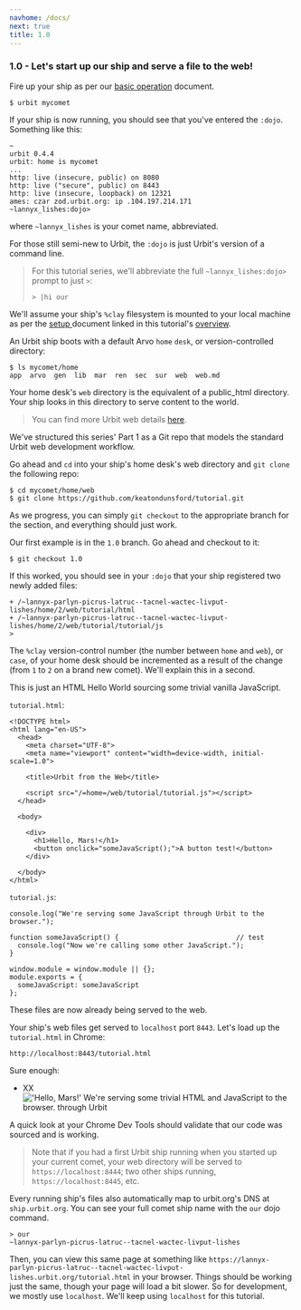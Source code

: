 ```yaml
---
navhome: /docs/
next: true
title: 1.0
---
```


### 1.0 - Let's start up our ship and serve a file to the web!

Fire up your ship as per our [basic operation](https://urbit.org/docs/using/admin/) document.

```
$ urbit mycomet
```

If your ship is now running, you should see that you've entered the `:dojo`. Something like this:

```
~
urbit 0.4.4
urbit: home is mycomet
...
http: live (insecure, public) on 8080
http: live ("secure", public) on 8443
http: live (insecure, loopback) on 12321
ames: czar zod.urbit.org: ip .104.197.214.171
~lannyx_lishes:dojo>
```

where `~lannyx_lishes` is your comet name, abbreviated.

For those still semi-new to Urbit, the `:dojo` is just Urbit's version of a command line.

> For this tutorial series, we'll abbreviate the full `~lannyx_lishes:dojo>` prompt to just `>`:
> ```
> > |hi our
> ```

We'll assume your ship's `%clay` filesystem is mounted to your local machine as per the [setup ](https://urbit.org/docs/using/setup) document linked in this tutorial's [overview](/~~/tutorial/1).

An Urbit ship boots with a default Arvo `home` `desk`, or version-controlled directory:

```
$ ls mycomet/home
app  arvo  gen  lib  mar  ren  sec  sur  web  web.md
```

Your home desk's `web` directory is the equivalent of a public_html directory. Your ship looks in this directory to serve content to the world.

> You can find more Urbit web details [here](https://urbit.org/docs/using/web/).

We've structured this series' Part 1 as a Git repo that models the standard Urbit web development workflow.

Go ahead and `cd` into your ship's home desk's web directory and `git clone` the following repo:

```
$ cd mycomet/home/web
$ git clone https://github.com/keatondunsford/tutorial.git
```

As we progress, you can simply `git checkout` to the appropriate branch for the section, and everything should just work.

Our first example is in the `1.0` branch. Go ahead and checkout to it:

```
$ git checkout 1.0
```

If this worked, you should see in your `:dojo` that your ship registered two newly added files:

```
+ /~lannyx-parlyn-picrus-latruc--tacnel-wactec-livput-lishes/home/2/web/tutorial/html
+ /~lannyx-parlyn-picrus-latruc--tacnel-wactec-livput-lishes/home/2/web/tutorial/tutorial/js
>
```

The `%clay` version-control number (the number between `home` and `web`), or `case`, of your home desk should be incremented as a result of the change (from `1` to `2` on a brand new comet). We'll explain this in a second.

This is just an HTML Hello World sourcing some trivial vanilla JavaScript.

`tutorial.html`:

```
<!DOCTYPE html>
<html lang="en-US">
  <head>
    <meta charset="UTF-8">
    <meta name="viewport" content="width=device-width, initial-scale=1.0">

    <title>Urbit from the Web</title>

    <script src="/=home=/web/tutorial/tutorial.js"></script>
  </head>

  <body>

    <div>
      <h1>Hello, Mars!</h1>
      <button onclick="someJavaScript();">A button test!</button>
    </div>

  </body>
</html>
```

`tutorial.js`:

```
console.log("We're serving some JavaScript through Urbit to the browser.");

function someJavaScript() {                             // test
  console.log("Now we're calling some other JavaScript.");
}

window.module = window.module || {};
module.exports = {
  someJavaScript: someJavaScript
};
```

These files are now already being served to the web.

Your ship's web files get served to `localhost` port `8443`. Let's load up the `tutorial.html` in Chrome:

```
http://localhost:8443/tutorial.html
```

Sure enough:

* XX
!['Hello, Mars!' We're serving some trivial HTML and JavaScript to the browser. through Urbit](https://placeimg.com/640/480/arch/grayscale)

A quick look at your Chrome Dev Tools should validate that our code was sourced and is working.

> Note that if you had a first Urbit ship running when you started up your current comet, your web directory will be served to `https://localhost:8444`; two other ships running, `https://localhost:8445`, etc.

Every running ship's files also automatically map to urbit.org's DNS at `ship.urbit.org`. You can see your full comet ship name with the `our` dojo command.

```
> our
~lannyx-parlyn-picrus-latruc--tacnel-wactec-livput-lishes
```

Then, you can view this same page at something like `https://lannyx-parlyn-picrus-latruc--tacnel-wactec-livput-lishes.urbit.org/tutorial.html` in your browser. Things should be working just the same, though your page will load a bit slower. So for development, we mostly use `localhost`. We'll keep using `localhost` for this tutorial.
